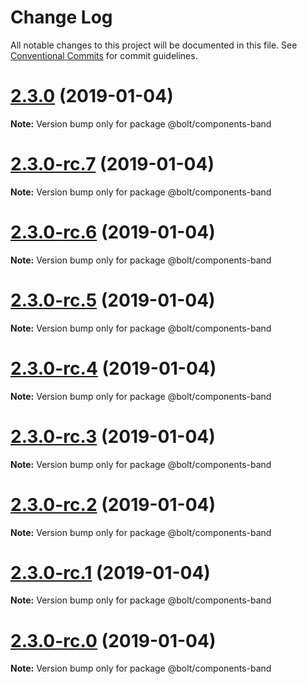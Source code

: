# Change Log

All notable changes to this project will be documented in this file.
See [Conventional Commits](https://conventionalcommits.org) for commit guidelines.

# [2.3.0](https://github.com/bolt-design-system/bolt/tree/master/packages/components/bolt-band/compare/v2.3.0-rc.7...v2.3.0) (2019-01-04)

**Note:** Version bump only for package @bolt/components-band





# [2.3.0-rc.7](https://github.com/bolt-design-system/bolt/tree/master/packages/components/bolt-band/compare/v2.3.0-rc.6...v2.3.0-rc.7) (2019-01-04)

**Note:** Version bump only for package @bolt/components-band





# [2.3.0-rc.6](https://github.com/bolt-design-system/bolt/tree/master/packages/components/bolt-band/compare/v2.3.0-rc.5...v2.3.0-rc.6) (2019-01-04)

**Note:** Version bump only for package @bolt/components-band





# [2.3.0-rc.5](https://github.com/bolt-design-system/bolt/tree/master/packages/components/bolt-band/compare/v2.3.0-rc.4...v2.3.0-rc.5) (2019-01-04)

**Note:** Version bump only for package @bolt/components-band





# [2.3.0-rc.4](https://github.com/bolt-design-system/bolt/tree/master/packages/components/bolt-band/compare/v2.3.0-rc.3...v2.3.0-rc.4) (2019-01-04)

**Note:** Version bump only for package @bolt/components-band





# [2.3.0-rc.3](https://github.com/bolt-design-system/bolt/tree/master/packages/components/bolt-band/compare/v2.3.0-rc.2...v2.3.0-rc.3) (2019-01-04)

**Note:** Version bump only for package @bolt/components-band





# [2.3.0-rc.2](https://github.com/bolt-design-system/bolt/tree/master/packages/components/bolt-band/compare/v2.3.0-rc.1...v2.3.0-rc.2) (2019-01-04)

**Note:** Version bump only for package @bolt/components-band





# [2.3.0-rc.1](https://github.com/bolt-design-system/bolt/tree/master/packages/components/bolt-band/compare/vv2.3.0-rc.0...v2.3.0-rc.1) (2019-01-04)

**Note:** Version bump only for package @bolt/components-band





# [2.3.0-rc.0](https://github.com/bolt-design-system/bolt/tree/master/packages/components/bolt-band/compare/v2.2.1...v2.3.0-rc.0) (2019-01-04)

**Note:** Version bump only for package @bolt/components-band
